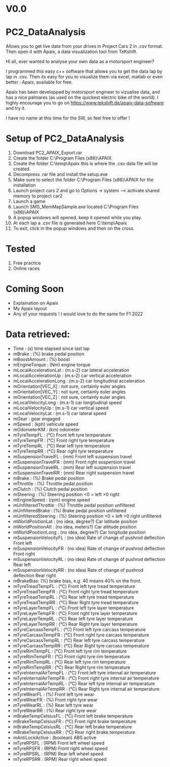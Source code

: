 # V0.0

# PC2_DataAnalysis
Allows you to get live data from your drives in Project Cars 2 in .csv format. Then open it with Apaix, a data visualization tool from TeKshift.

Hi all, ever wanted to analyse your own data as a motorsport engineer?

I programmed this easy c++ software that allows you to get the data lap by lap in .csv.
Then its easy for you to visualize them via excel, matlab or even better : Apaix, available for free.

Apaix has been developped by motorsport engineer to vizualise data, and has a nice palmares (as used on the quickest electric bike of the world).
I highly encourage you to go on https://www.tekshift.de/apaix-data-software and try it.

I have no name at this time for the SW, so feel free to offer !

# Setup of PC2_DataAnalysis
1) Download PC2_APAIX_Export.rar
2) Create the folder C:\Program Files (x86)\APAIX
3) Create the folder C:\temp\Apaix this is where the .csv data file will be created.
4) Decompress .rar file and install the setup.exe
5) Make sure to select the folder C:\Program Files (x86)\APAIX for the installation
6) Launch project cars 2 and go to Options -> system --> activate shared memory to project car2
7) Launch a game
8) Launch SMS_MemMapSample.exe located C:\Program Files (x86)\APAIX
9) A popup windows will opened, keep it opened while you play.
10) At each lap a .csv file is generated here C:\temp\Apaix
11) To exit, click in the popup windows and then on the cross.

# Tested
1) Free practice
2) Online races

# Coming Soon
- Explaination on Apaix
- My Apaix layout
- Any of your requests ! I would love to do the same for F1 2022

# Data retrieved:
- Time : (s) time elapsed since last lap
- mBrake : (%) brake pedal position
- mBoostAmount : (%) boost
- mEngineTorque : (Nm) engine torque
- mLocalAccelerationLat : (m.s-2) car lateral acceleration
- mLocalAccelerationUp  : (m.s-2) car vertical acceleration
- mLocalAccelerationLong  : (m.s-2) car longitudinal acceleration
- mOrientation[VEC_X]  : not sure, certainly euler angles
- mOrientation[VEC_Y]   : not sure, certainly euler angles
- mOrientation[VEC_Z]   : not sure, certainly euler angles
- mLocalVelocityLong : (m.s-1) car longitudinal speed
- mLocalVelocityUp : (m.s-1) car vertical speed
- mLocalVelocityLat : (m.s-1) car lateral speed
- mGear : gear engaged
- mSpeed : (kph) vehicule speed
- mOdometerKM : (km) odometer
- mTyreTempFL : (°C) Front left tyre temperature
- mTyreTempFR : (°C) Front right tyre temperature 
- mTyreTempRL : (°C) Rear left tyre temperature 
- mTyreTempRR : (°C) Rear right tyre temperature 
- mSuspensionTravelFL : (mm) Front left suspension travel 
- mSuspensionTravelFR : (mm) Front right suspension travel  
- mSuspensionTravelRL : (mm) Rear left suspension travel  
- mSuspensionTravelRR : (mm) Rear right suspension travel  
- mBrake : (%) Brake pedal position
- mThrottle : (%) Throttle pedal position 
- mClutch : (%) Clutch pedal position 
- mSteering : (%) Steering position <0 = left >0 right
- mEngineSpeed : (rpm) engine speed
- mUnfilteredThrottle : (%) Throttle pedal position unfiltered 
- mUnfilteredBrake : (%) Brake pedal position unfiltered 
- mUnfilteredSteering : (%) Steering position <0 = left >0 right unfiltered
- mWorldPositionLat : (no idea, degree?) Car latitude position
- mWorldPositionAlt : (no idea, meters?) Car altitude position 
- mWorldPositionLong  : (no idea, degree?) Car longitude position
- mSuspensionVelocityFL : (no idea) Rate of change of pushrod deflection Front left
- mSuspensionVelocityFR : (no idea) Rate of change of pushrod deflection Front right
- mSuspensionVelocityRL : (no idea) Rate of change of pushrod deflection Rear left
- mSuspensionVelocityRR : (no idea) Rate of change of pushrod deflection Rear right
- mBrakeBias: (%) brake bias, e.g. 40 means 40% on the front.
- mTyreTreadTempFL : (°C) Front left tyre tread temperature
- mTyreTreadTempFR : (°C) Front right tyre tread temperature 
- mTyreTreadTempRL : (°C) Rear left tyre tread temperature 
- mTyreTreadTempRR : (°C) Rear Right tyre tread temperature 
- mTyreLayerTempFL : (°C) Front left tyre layer temperature 
- mTyreLayerTempFR : (°C) Front right tyre layer temperature  
- mTyreLayerTempRL : (°C) Rear left tyre layer temperature  
- mTyreLayerTempRR : (°C) Rear Right tyre layer temperature  
- mTyreCarcassTempFL : (°C) Front left tyre carcass temperature  
- mTyreCarcassTempFR : (°C) Front right tyre carcass temperature  
- mTyreCarcassTempRL : (°C) Rear left tyre carcass temperature  
- mTyreCarcassTempRR : (°C) Rear Right tyre carcass temperature 
- mTyreRimTempFL : (°C) Front left tyre rim temperature  
- mTyreRimTempFR : (°C) Front right tyre rim temperature  
- mTyreRimTempRL : (°C) Rear left tyre rim temperature   
- mTyreRimTempRR : (°C) Rear Right tyre rim temperature  
- mTyreInternalAirTempFL : (°C) Front left tyre internal air temperature  
- mTyreInternalAirTempFR : (°C) Front right tyre internal air temperature  
- mTyreInternalAirTempRL : (°C) Rear left tyre internal air temperature 
- mTyreInternalAirTempRR : (°C) Rear Right tyre internal air temperature   
- mTyreWearFL : (%) Front left tyre wear
- mTyreWearFR : (%) Front right tyre wear 
- mTyreWearRL : (%) Rear left tyre wear 
- mTyreWearRR : (%) Rear right tyre wear 
- mBrakeTempCelsiusFL : (°C) Front left brake temperature
- mBrakeTempCelsiusFR : (°C) Front right brake temperature 
- mBrakeTempCelsiusRL : (°C) Rear left brake temperature 
- mBrakeTempCelsiusRR : (°C) Rear right brake temperature 
- mAntiLockActive : (boolean) ABS active
- mTyreRPSFL : (RPM) Front left wheel speed
- mTyreRPSFR : (RPM) Front right wheel speed 
- mTyreRPSRL : (RPM) Rear left wheel speed 
- mTyreRPSRR : (RPM) Rear right wheel speed 


